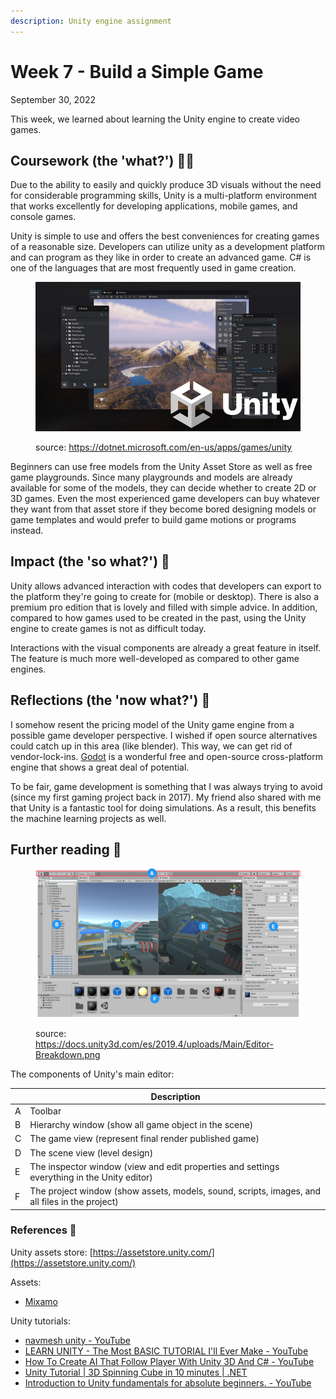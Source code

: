 ```yaml
---
description: Unity engine assignment
---
```


# Week 7 - Build a Simple Game

September 30, 2022

This week, we learned about learning the Unity engine to create video games.

## Coursework (the 'what?') 🤷‍♂️

Due to the ability to easily and quickly produce 3D visuals without the need for considerable programming skills, Unity is a multi-platform environment that works excellently for developing applications, mobile games, and console games.

Unity is simple to use and offers the best conveniences for creating games of a reasonable size. Developers can utilize unity as a development platform and can program as they like in order to create an advanced game. C# is one of the languages that are most frequently used in game creation.

<figure><img src="../.gitbook/assets/image (7) (1).png" alt=""><figcaption><p>source: <a href="https://dotnet.microsoft.com/en-us/apps/games/unity">https://dotnet.microsoft.com/en-us/apps/games/unity</a></p></figcaption></figure>

Beginners can use free models from the Unity Asset Store as well as free game playgrounds. Since many playgrounds and models are already available for some of the models, they can decide whether to create 2D or 3D games. Even the most experienced game developers can buy whatever they want from that asset store if they become bored designing models or game templates and would prefer to build game motions or programs instead.

## Impact (the 'so what?') 🚀

Unity allows advanced interaction with codes that developers can export to the platform they're going to create for (mobile or desktop). There is also a premium pro edition that is lovely and filled with simple advice. In addition, compared to how games used to be created in the past, using the Unity engine to create games is not as difficult today.

Interactions with the visual components are already a great feature in itself. The feature is much more well-developed as compared to other game engines.

## Reflections (the 'now what?') 🤔

I somehow resent the pricing model of the Unity game engine from a possible game developer perspective. I wished if open source alternatives could catch up in this area (like blender). This way, we can get rid of vendor-lock-ins. [Godot](https://godotengine.org/) is a wonderful free and open-source cross-platform engine that shows a great deal of potential.

To be fair, game development is something that I was always trying to avoid (since my first gaming project back in 2017). My friend also shared with me that Unity is a fantastic tool for doing simulations. As a result, this benefits the machine learning projects as well.

## Further reading 📄

<figure><img src="../.gitbook/assets/image (7).png" alt=""><figcaption><p>source: <a href="https://docs.unity3d.com/es/2019.4/uploads/Main/Editor-Breakdown.png">https://docs.unity3d.com/es/2019.4/uploads/Main/Editor-Breakdown.png</a></p></figcaption></figure>

The components of Unity's main editor:

|   | Description                                                                                    |
| - | ---------------------------------------------------------------------------------------------- |
| A | Toolbar                                                                                        |
| B | Hierarchy window (show all game object in the scene)                                           |
| C | The game view (represent final render published game)                                          |
| D | The scene view (level design)                                                                  |
| E | The inspector window (view and edit properties and settings everything in the Unity editor)    |
| F | The project window (show assets, models, sound, scripts, images, and all files in the project) |

### References 🔖

Unity assets store: [https://assetstore.unity.com/](https://assetstore.unity.com/)

Assets:

* [Mixamo](https://www.mixamo.com/#/?page=1\&query=idle)

Unity tutorials:

* [navmesh unity - YouTube](https://www.youtube.com/results?search\_query=navmesh+unity)
* [LEARN UNITY - The Most BASIC TUTORIAL I'll Ever Make - YouTube](https://www.youtube.com/watch?v=pwZpJzpE2lQ)
* [How To Create AI That Follow Player With Unity 3D And C# - YouTube](https://www.youtube.com/watch?v=g7d5TFon120\&ab\_channel=Mtir%27sCode)
* [Unity Tutorial | 3D Spinning Cube in 10 minutes | .NET](https://dotnet.microsoft.com/en-us/learn/games/unity-tutorial/install)
* [Introduction to Unity fundamentals for absolute beginners. - YouTube](https://www.youtube.com/watch?v=ozL-h75vazQ\&ab\_channel=EqualReality)
